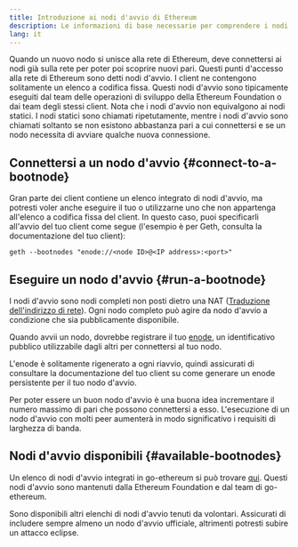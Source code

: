 ```yaml
---
title: Introduzione ai nodi d'avvio di Ethereum
description: Le informazioni di base necessarie per comprendere i nodi d'avvio
lang: it
---
```


Quando un nuovo nodo si unisce alla rete di Ethereum, deve connettersi ai nodi già sulla rete per poter poi scoprire nuovi pari. Questi punti d'accesso alla rete di Ethereum sono detti nodi d'avvio. I client ne contengono solitamente un elenco a codifica fissa. Questi nodi d'avvio sono tipicamente eseguiti dal team delle operazioni di sviluppo della Ethereum Foundation o dai team degli stessi client. Nota che i nodi d'avvio non equivalgono ai nodi statici. I nodi statici sono chiamati ripetutamente, mentre i nodi d'avvio sono chiamati soltanto se non esistono abbastanza pari a cui connettersi e se un nodo necessita di avviare qualche nuova connessione.

## Connettersi a un nodo d'avvio {#connect-to-a-bootnode}

Gran parte dei client contiene un elenco integrato di nodi d'avvio, ma potresti voler anche eseguire il tuo o utilizzarne uno che non appartenga all'elenco a codifica fissa del client. In questo caso, puoi specificarli all'avvio del tuo client come segue (l'esempio è per Geth, consulta la documentazione del tuo client):

```
geth --bootnodes "enode://<node ID>@<IP address>:<port>"
```

## Eseguire un nodo d'avvio {#run-a-bootnode}

I nodi d'avvio sono nodi completi non posti dietro una NAT ([Traduzione dell'indirizzo di rete](https://www.geeksforgeeks.org/network-address-translation-nat/)). Ogni nodo completo può agire da nodo d'avvio a condizione che sia pubblicamente disponibile.

Quando avvii un nodo, dovrebbe registrare il tuo [enode](/developers/docs/networking-layer/network-addresses/#enode), un identificativo pubblico utilizzabile dagli altri per connettersi al tuo nodo.

L'enode è solitamente rigenerato a ogni riavvio, quindi assicurati di consultare la documentazione del tuo client su come generare un enode persistente per il tuo nodo d'avvio.

Per poter essere un buon nodo d'avvio è una buona idea incrementare il numero massimo di pari che possono connettersi a esso. L'esecuzione di un nodo d'avvio con molti peer aumenterà in modo significativo i requisiti di larghezza di banda.

## Nodi d'avvio disponibili {#available-bootnodes}

Un elenco di nodi d'avvio integrati in go-ethereum si può trovare [qui](https://github.com/ethereum/go-ethereum/blob/master/params/bootnodes.go#L23). Questi nodi d'avvio sono mantenuti dalla Ethereum Foundation e dal team di go-ethereum.

Sono disponibili altri elenchi di nodi d'avvio tenuti da volontari. Assicurati di includere sempre almeno un nodo d'avvio ufficiale, altrimenti potresti subire un attacco eclipse.
